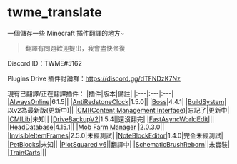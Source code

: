 # twme_translate

一個儲存一些 Minecraft 插件翻譯的地方~

> 翻譯有問題歡迎提出，我會盡快修復

Discord ID：TWME#5162

Plugins Drive 插件討論群：https://discord.gg/dTFNDzK7Nz

現有已翻譯/正在翻譯插件：
|插件|版本|備註|
|:---|:---|:---|
|[AlwaysOnline](https://www.spigotmc.org/resources/alwaysonline.66591/)|6.1.5||
|[AntiRedstoneClock](https://www.spigotmc.org/resources/antiredstoneclock-worldguard-plotsquard-support-1-8-1-17.18557/)|1.5.0||
|[Boss](https://www.mc-market.org/resources/21619/)|4.4.1|
|[BuildSystem](https://www.spigotmc.org/resources/buildsystem-1-8-1-18.60441/)|以v2為最新版(更新中)||
|[CMI(Content Management Interface)](https://www.spigotmc.org/resources/cmi-298-commands-insane-kits-portals-essentials-economy-mysql-sqlite-much-more.3742/)|忘記了|更新中|
|[CMILib](https://www.spigotmc.org/resources/cmilib.87610/)|未知||
|[DriveBackupV2](https://www.spigotmc.org/resources/drivebackupv2.79519/)|1.5.4||還沒翻完|
|[FastAsyncWorldEdit](https://www.spigotmc.org/resources/fast-async-worldedit.13932/)|||
|[HeadDatabase](https://www.spigotmc.org/resources/head-database.14280/)|4.15.1||
|[Mob Farm Manager](https://www.spigotmc.org/resources/mob-farm-manager-supports-1-7-10-up-to-1-18-hopper-support.15127/) |2.0.3.0||
|[InvisibleItemFrames](https://www.spigotmc.org/resources/invisibleitemframes-better-item-frames.85085/updates)|2.5.0|未經測試|
|[NoteBlockEditor](https://www.spigotmc.org/resources/noteblockeditor.87150/)|1.4.0|完全未經測試|
|[PetBlocks](https://www.spigotmc.org/resources/petblocks-mysql-bungeecord-customizeable-gui-1-8-1-18.12056/)|未知||
|[PlotSquared v6](https://www.spigotmc.org/resources/plotsquared-v6.77506/)||翻譯中|
|[SchematicBrushReborn](https://www.spigotmc.org/resources/schematic-brush-reborn.79441/)||未實裝|
|[TrainCarts](https://www.spigotmc.org/resources/traincarts.39592/)|||


